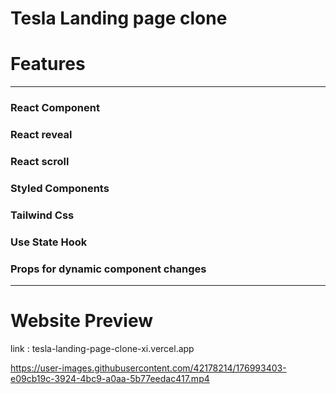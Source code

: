 # Tesla Landing page clone

# Features

<hr>

### React Component
### React reveal
### React scroll
### Styled Components
### Tailwind Css
### Use State Hook
### Props for dynamic component changes

<hr>

# Website Preview

link : tesla-landing-page-clone-xi.vercel.app

https://user-images.githubusercontent.com/42178214/176993403-e09cb19c-3924-4bc9-a0aa-5b77eedac417.mp4

